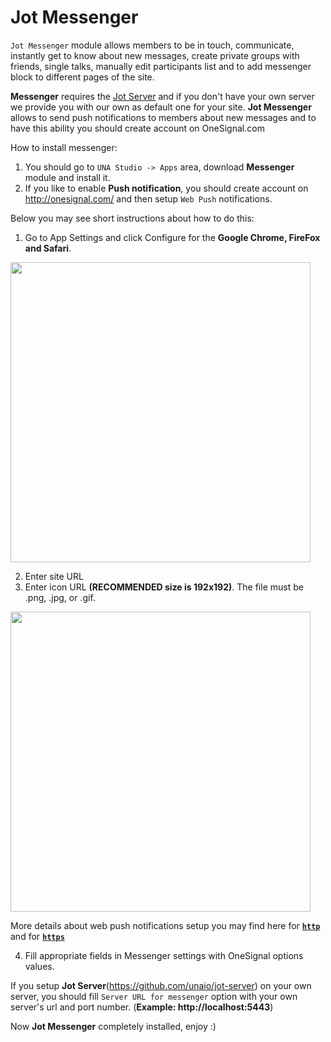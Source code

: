# Jot Messenger

```Jot Messenger``` module allows members to be in touch, communicate, instantly get to know about new messages, create private groups with friends, single talks, manually edit participants list and to add messenger block to different pages of the site.

**Messenger** requires the [Jot Server](https://github.com/unaio/jot-server) and if you don't have your own server we provide you with our own as default one for your site. **Jot Messenger** allows to send push notifications to members about new messages and to have this ability you should create account on OneSignal.com

How to install messenger:
1) You should go to ```UNA Studio -> Apps``` area, download **Messenger** module and install it.
2) If you like to enable **Push notification**, you should create account on http://onesignal.com/ and then setup ```Web Push``` notifications.

Below you may see short instructions about how to do this:
1. Go to App Settings and click Configure for the **Google Chrome, FireFox and Safari**.
<img src="https://j.gifs.com/wjDz2R.gif" width="480"  height="auto" />

2. Enter site URL
3. Enter icon URL **(RECOMMENDED size is 192x192)**. The file must be .png, .jpg, or .gif.
<img src="https://j.gifs.com/wjDzYJ.gif" width="480"  height="auto" />

More details about web push notifications setup you may find here for [**```http```**](https://documentation.onesignal.com/docs/web-push-sdk-setup-http) and for [**```https```**](https://documentation.onesignal.com/docs/web-push-sdk-setup-https)

4. Fill appropriate fields in Messenger settings with OneSignal options values.

If you setup **Jot Server**(https://github.com/unaio/jot-server) on your own server, you should fill 
```Server URL for messenger```
option with your own server's url and port number. (**Example: http://localhost:5443**)

Now **Jot Messenger** completely installed, enjoy :) 
